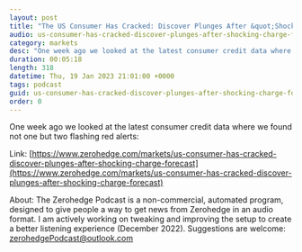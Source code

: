 ```yaml
---
layout: post
title: "The US Consumer Has Cracked: Discover Plunges After &quot;Shocking&quot; Charge-Off Forecast"
audio: us-consumer-has-cracked-discover-plunges-after-shocking-charge-forecast-1
category: markets
desc: "One week ago we looked at the latest consumer credit data where we found not one but two flashing red alerts:"
duration: 00:05:18
length: 318
datetime: Thu, 19 Jan 2023 21:01:00 +0000
tags: podcast
guid: us-consumer-has-cracked-discover-plunges-after-shocking-charge-forecast-0
order: 0
---
```

One week ago we looked at the latest consumer credit data where we found not one but two flashing red alerts:

Link: [https://www.zerohedge.com/markets/us-consumer-has-cracked-discover-plunges-after-shocking-charge-forecast](https://www.zerohedge.com/markets/us-consumer-has-cracked-discover-plunges-after-shocking-charge-forecast)

About: The Zerohedge Podcast is a non-commercial, automated program, designed to give people a way to get news from Zerohedge in an audio format.  I am actively working on tweaking and improving the setup to create a better listening experience (December 2022).  Suggestions are welcome: [zerohedgePodcast@outlook.com](mailto:zerohedgePodcast@outlook.com)